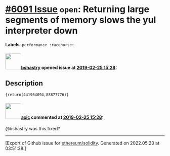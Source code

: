 # [\#6091 Issue](https://github.com/ethereum/solidity/issues/6091) `open`: Returning large segments of memory slows the yul interpreter down
**Labels**: `performance :racehorse:`


#### <img src="https://avatars.githubusercontent.com/u/2388185?v=4" width="50">[bshastry](https://github.com/bshastry) opened issue at [2019-02-25 15:28](https://github.com/ethereum/solidity/issues/6091):

## Description

```
{return(441964094,88877776)}
```

#### <img src="https://avatars.githubusercontent.com/u/20340?v=4" width="50">[axic](https://github.com/axic) commented at [2019-02-25 15:28](https://github.com/ethereum/solidity/issues/6091#issuecomment-609499819):

@bshastry was this fixed?


-------------------------------------------------------------------------------



[Export of Github issue for [ethereum/solidity](https://github.com/ethereum/solidity). Generated on 2022.05.23 at 03:51:38.]
